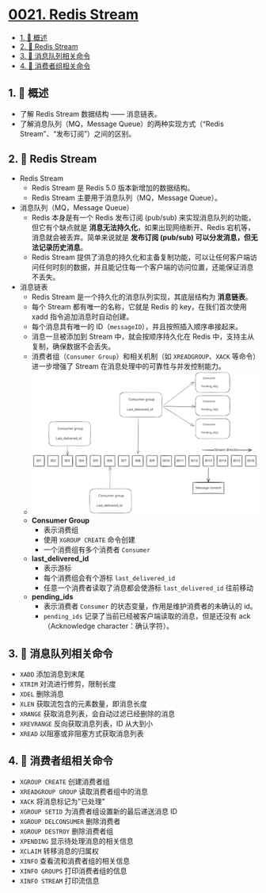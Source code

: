# [0021. Redis Stream](https://github.com/Tdahuyou/TNotes.redis/tree/main/notes/0021.%20Redis%20Stream)

<!-- region:toc -->

- [1. 📝 概述](#1--概述)
- [2. 📒 Redis Stream](#2--redis-stream)
- [3. 📒 消息队列相关命令](#3--消息队列相关命令)
- [4. 📒 消费者组相关命令](#4--消费者组相关命令)

<!-- endregion:toc -->

## 1. 📝 概述

- 了解 Redis Stream 数据结构 —— 消息链表。
- 了解消息队列（MQ，Message Queue）的两种实现方式（“Redis Stream”、“发布订阅”）之间的区别。

## 2. 📒 Redis Stream

- Redis Stream
  - Redis Stream 是 Redis 5.0 版本新增加的数据结构。
  - Redis Stream 主要用于消息队列（MQ，Message Queue）。
- 消息队列（MQ，Message Queue）
  - Redis 本身是有一个 Redis 发布订阅 (pub/sub) 来实现消息队列的功能，但它有个缺点就是 **消息无法持久化**，如果出现网络断开、Redis 宕机等，消息就会被丢弃。简单来说就是 **发布订阅 (pub/sub) 可以分发消息，但无法记录历史消息**。
  - Redis Stream 提供了消息的持久化和主备复制功能，可以让任何客户端访问任何时刻的数据，并且能记住每一个客户端的访问位置，还能保证消息不丢失。
- 消息链表
  - Redis Stream 是一个持久化的消息队列实现，其底层结构为 **消息链表**。
  - 每个 Stream 都有唯一的名称，它就是 Redis 的 key，在我们首次使用 xadd 指令追加消息时自动创建。
  - 每个消息具有唯一的 ID（`messageID`），并且按照插入顺序串接起来。
  - 消息一旦被添加到 Stream 中，就会按顺序持久化在 Redis 中，支持主从复制，确保数据不会丢失。
  - 消费者组（`Consumer Group`）和相关机制（如 `XREADGROUP`、`XACK` 等命令）进一步增强了 Stream 在消息处理中的可靠性与并发控制能力。
  - ![](./assets/1.svg)
  - **Consumer Group**
    - 表示消费组
    - 使用 `XGROUP CREATE` 命令创建
    - 一个消费组有多个消费者 `Consumer`
  - **last_delivered_id**
    - 表示游标
    - 每个消费组会有个游标 `last_delivered_id`
    - 任意一个消费者读取了消息都会使游标 `last_delivered_id` 往前移动
  - **pending_ids**
    - 表示消费者 `Consumer` 的状态变量，作用是维护消费者的未确认的 id。
    - `pending_ids` 记录了当前已经被客户端读取的消息，但是还没有 ack（Acknowledge character：确认字符）。

## 3. 📒 消息队列相关命令

- `XADD` 添加消息到末尾
- `XTRIM` 对流进行修剪，限制长度
- `XDEL` 删除消息
- `XLEN` 获取流包含的元素数量，即消息长度
- `XRANGE` 获取消息列表，会自动过滤已经删除的消息
- `XREVRANGE` 反向获取消息列表，ID 从大到小
- `XREAD` 以阻塞或非阻塞方式获取消息列表

## 4. 📒 消费者组相关命令

- `XGROUP CREATE` 创建消费者组
- `XREADGROUP GROUP` 读取消费者组中的消息
- `XACK` 将消息标记为"已处理"
- `XGROUP SETID` 为消费者组设置新的最后递送消息 ID
- `XGROUP DELCONSUMER` 删除消费者
- `XGROUP DESTROY` 删除消费者组
- `XPENDING` 显示待处理消息的相关信息
- `XCLAIM` 转移消息的归属权
- `XINFO` 查看流和消费者组的相关信息
- `XINFO GROUPS` 打印消费者组的信息
- `XINFO STREAM` 打印流信息
